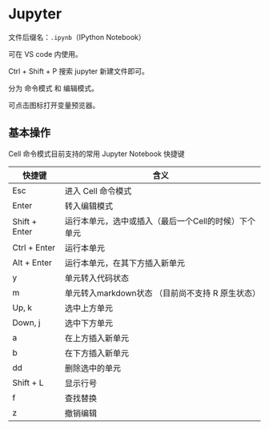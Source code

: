 # Jupyter

文件后缀名：`.ipynb`（IPython Notebook）

可在 VS code 内使用。

Ctrl + Shift  + P 搜索 jupyter 新建文件即可。

分为 命令模式 和 编辑模式。

可点击图标打开变量预览器。

## 基本操作

Cell 命令模式目前支持的常用 Jupyter Notebook 快捷键

| 快捷键 | 含义 |
| - | - |
| Esc | 进入 Cell 命令模式 |
| Enter | 转入编辑模式 |
| Shift + Enter | 运行本单元，选中或插入（最后一个Cell的时候）下个单元 |
| Ctrl + Enter | 运行本单元 |
| Alt + Enter | 运行本单元，在其下方插入新单元 |
| y | 单元转入代码状态 |
| m |单元转入markdown状态 （目前尚不支持 R 原生状态） |
| Up, k | 选中上方单元 |
| Down, j | 选中下方单元 |
| a | 在上方插入新单元 |
| b | 在下方插入新单元 |
| dd | 删除选中的单元 |
| Shift + L | 显示行号 |
| f | 查找替换 |
| z | 撤销编辑 |

